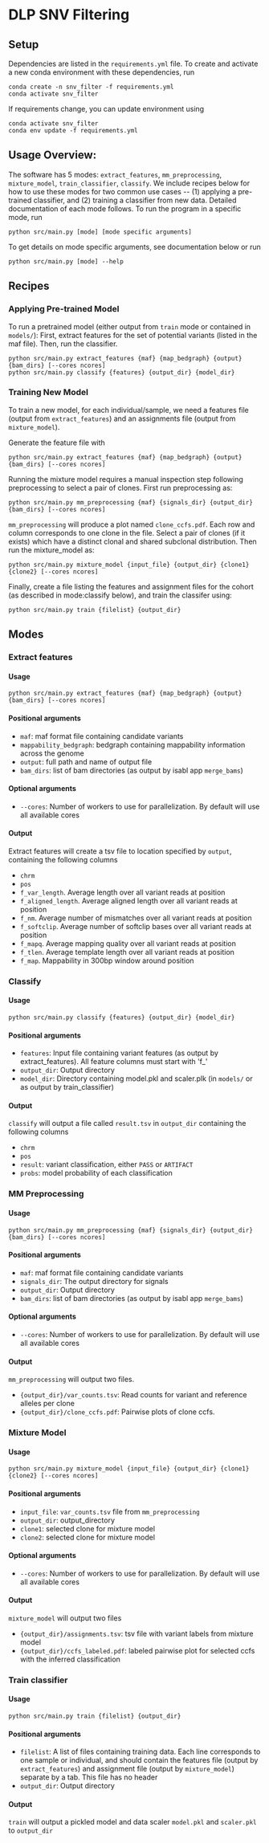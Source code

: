 # DLP SNV Filtering

## Setup
Dependencies are listed in the `requirements.yml` file. To create and activate a new conda environment with these dependencies,
run
```
conda create -n snv_filter -f requirements.yml
conda activate snv_filter
```
If requirements change, you can update environment using
```
conda activate snv_filter
conda env update -f requirements.yml
```

## Usage Overview:
The software has 5 modes: `extract_features`, `mm_preprocessing`, `mixture_model`, `train_classifier`, `classify`. We include recipes below for how to use these modes for two common use cases -- (1) applying a pre-trained classifier, and (2) training a classifier from new data. Detailed documentation of each mode follows. To run the program in a specific mode, run
```
python src/main.py [mode] [mode specific arguments]
```
To get details on mode specific arguments, see documentation below or run
```
python src/main.py [mode] --help
```

## Recipes
### Applying Pre-trained Model

To run a pretrained model (either output from `train` mode or contained in `models/`): First, extract features for the set of potential variants (listed in the maf file). Then, run the classifier.

```
python src/main.py extract_features {maf} {map_bedgraph} {output} {bam_dirs} [--cores ncores]
python src/main.py classify {features} {output_dir} {model_dir}
```

### Training New Model
To train a new model, for each individual/sample, we need a features file (output from `extract_features`) and an assignments file (output from `mixture_model`).

Generate the feature file with
```
python src/main.py extract_features {maf} {map_bedgraph} {output} {bam_dirs} [--cores ncores]
```

Running the mixture model requires a manual inspection step following preprocessing to select a pair of clones. First run preprocessing as:

```
python src/main.py mm_preprocessing {maf} {signals_dir} {output_dir} {bam_dirs} [--cores ncores]
```

`mm_preprocessing` will produce a plot named `clone_ccfs.pdf`. Each row and column corresponds to one clone in the file. Select a pair of clones (if it exists) which have a distinct clonal and shared subclonal distribution. Then run the mixture_model as:

```
python src/main.py mixture_model {input_file} {output_dir} {clone1} {clone2} [--cores ncores]
```

Finally, create a file listing the features and assignment files for the cohort (as described in mode:classify below), and train the classifer using:

```
python src/main.py train {filelist} {output_dir}
```

## Modes
### Extract features
#### Usage

```
python src/main.py extract_features {maf} {map_bedgraph} {output} {bam_dirs} [--cores ncores]
```

#### Positional arguments
- `maf`: maf format file containing candidate variants
- `mappability_bedgraph`: bedgraph containing mappability information across the genome
- `output`: full path and name of output file
- `bam_dirs`: list of bam directories (as output by isabl app `merge_bams`)

#### Optional arguments
- `--cores`: Number of workers to use for parallelization. By default will use all available cores


#### Output
Extract features will create a tsv file to location specified by `output`, containing the following columns

- `chrm`
- `pos`
- `f_var_length`. Average length over all variant reads at position
- `f_aligned_length`. Average aligned length over all variant reads at position
- `f_nm`. Average number of mismatches over all variant reads at position
- `f_softclip`. Average number of softclip bases over all variant reads at position
- `f_mapq`. Average mapping quality over all variant reads at position
- `f_tlen`. Average template length over all variant reads at position
- `f_map`. Mappability in 300bp window around position

### Classify
#### Usage

```
python src/main.py classify {features} {output_dir} {model_dir}
```

#### Positional arguments
- `features`: Input file containing variant features (as output by extract_features). All feature columns must start with 'f_'
- `output_dir`: Output directory
- `model_dir`: Directory containing model.pkl and scaler.plk (in `models/` or as output by train_classifier)

#### Output
`classify` will output a file called `result.tsv` in `output_dir` containing the following columns

- `chrm`
- `pos`
- `result`: variant classification, either `PASS` or `ARTIFACT`
- `probs`: model probability of each classification

### MM Preprocessing
#### Usage
```
python src/main.py mm_preprocessing {maf} {signals_dir} {output_dir} {bam_dirs} [--cores ncores]
```

#### Positional arguments
- `maf`: maf format file containing candidate variants
- `signals_dir`: The output directory for signals
- `output_dir`: Output directory
- `bam_dirs`: list of bam directories (as output by isabl app `merge_bams`)

#### Optional arguments
- `--cores`: Number of workers to use for parallelization. By default will use all available cores

#### Output
`mm_preprocessing` will output two files.

- `{output_dir}/var_counts.tsv`: Read counts for variant and reference alleles per clone
- `{output_dir}/clone_ccfs.pdf`: Pairwise plots of clone ccfs.

### Mixture Model
#### Usage
```
python src/main.py mixture_model {input_file} {output_dir} {clone1} {clone2} [--cores ncores]
```

#### Positional arguments
- `input_file`: `var_counts.tsv` file from `mm_preprocessing`
- `output_dir`: output_directory
- `clone1`: selected clone for mixture model
- `clone2`: selected clone for mixture model

#### Optional arguments
- `--cores`: Number of workers to use for parallelization. By default will use all available cores

#### Output
`mixture_model` will output two files

- `{output_dir}/assignments.tsv`: tsv file with variant labels from mixture model
- `{output_dir}/ccfs_labeled.pdf`: labeled pairwise plot for selected ccfs with the inferred classification

### Train classifier
#### Usage
```
python src/main.py train {filelist} {output_dir}
```

#### Positional arguments
- `filelist`: A list of files containing training data. Each line corresponds to one sample or individual, and should contain the features file (output by `extract_features`) and assignment file (output by `mixture_model`) separate by a tab. This file has no header
- `output_dir`: Output directory

#### Output
`train` will output a pickled model and data scaler `model.pkl` and `scaler.pkl` to `output_dir`
